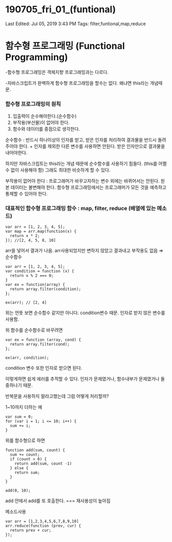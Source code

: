 # 190705_fri_01_(funtional)

Last Edited: Jul 05, 2019 3:43 PM
Tags: filter,funtional,map,reduce

# 함수형 프로그래밍 (Functional Programming)

-함수형 프로그래밍은 객체지향 프로그래밍과는 다르다.

-자바스크립트가 완벽하게 함수형 프로그래밍을 할수는 없다. 왜냐면 this라는 개념때문. 

### 함수형 프로그래밍의 원칙

1. 입출력이 순수해야한다.(순수함수)
2. 부작용(부산물)이 없어야 한다.
3. 함수와 데이터를 중점으로 생각한다.

순수함수 : 반드시 하나이상의 인자를 받고, 받은 인자를 처리하여 결과물을 반드시 돌려주어야 한다. + 인자를 제외한 다른 변수를 사용하면 안된다. 받은 인자만으로 결과물을 내어야한다. 

하지만 자바스크립트는 this라는 개념 때문에 순수함수를 사용하기 힘들다. (this를 어쩔 수 없이 사용해야 함) 그래도 최대한 비슷하게 할 수 있다.

부작용이 없어야 한다 : 프로그래머가 바꾸고자하는 변수 외에는 바뀌어서는 안된다. 원본 데이터는 불변해야 한다. 함수형 프로그래밍에서는 프로그래머가 모든 것을 예측하고 통제할 수 있어야 한다. 

### 대표적인 함수형 프로그래밍 함수 : map, filter, reduce (배열에 있는 메소드)

    var arr = [1, 2, 3, 4, 5];
    var map = arr.map(function(x) {
      return x * 2;
    }); //[2, 4, 5, 8, 10]

arr을 넣어서 결과가 나옴. arr사용되었지만 변하지 않았고 결과내고 부작용도 없음  ⇒ 순수함수

    var arr = [1, 2, 3, 4, 5];
    var condition = function (x) {
      return x % 2 === 0;
    }
    var ex = function(array) {
      return array.filter(condition);
    };
    
    ex(arr); // [2, 4]

위는 언뜻 보면 순수함수 같지만 아니다. condition변수 때문. 인자로 받지 않은 변수를 사용함.

위 함수를 순수함수로 바꾸려면

    var ex = function (array, cond) {
      return array.filter(cond);
    };
    
    ex(arr, condition);

condition 변수 또한 인자로 받으면 된다. 

이렇게하면 쉽게 에러를 추적할 수 있다. 인자가 문제였거나, 함수내부가 문제였거나 둘중하나기 때문.

반복문을 사용하지 말라고했는데 그럼 어떻게 처리할까?

1~10까지 더하는 예

    var sum = 0; 
    for (var i = 1; i <= 10; i++) {
      sum += i;
    }

위를 함수형으로 하면

    function add(sum, count) {
      sum += count; 
      if (count > 0) {
        return add(sum, count -1)
      } else {
        return sum;
      }
    }
    
    add(0, 10);

add 안에서 add를 또 호출한다.  === 재사용성이 높아짐 

메소드사용

    var arr = [1,2,3,4,5,6,7,8,9,10]
    arr.reduce(function (prev, cur) {
      return prev + cur;
    });